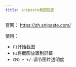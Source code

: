 ```yaml
---
title: snipaste截图贴图
---
```


官网： https://zh.snipaste.com/

使用：

- `F1`开始截图
- `F3`将截图放置到屏幕
- `CMD + +/-`调节图片透明度
